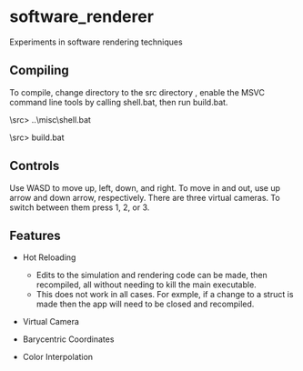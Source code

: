 # software_renderer
Experiments in software rendering techniques

## Compiling
To compile, change directory to the src directory , enable the MSVC command line tools by calling shell.bat, then run build.bat. 

\src> ..\misc\shell.bat

\src> build.bat

## Controls
Use WASD to move up, left, down, and right. To move in and out, use up arrow and down arrow, respectively. There are three virtual cameras. To switch between them press 1, 2, or 3.

## Features
- Hot Reloading
  -   Edits to the simulation and rendering code can be made, then recompiled, all without needing to kill the main executable.
  -   This does not work in all cases. For exmple, if a change to a struct is made then the app will need to be closed and recompiled.

- Virtual Camera
- Barycentric Coordinates
- Color Interpolation
    

